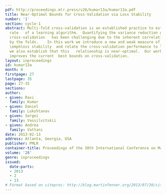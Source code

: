 ```yaml
---
pdf: http://proceedings.mlr.press/v28/kumar13a/kumar13a.pdf
title: Near-Optimal Bounds for Cross-Validation via Loss Stability
number: '1'
section: cycle-1
abstract: Multi-fold cross-validation is an established practice to estimate the error
  rate   of a learning algorithm.  Quantifying the variance reduction gains due to
  cross-validation   has been challenging due to the inherent correlations introduced
  by the folds.    In this work we introduce a new and weak measure of stability called
  \emphloss stability  and relate the cross-validation performance to loss stability;
  we also establish that this   relationship is near-optimal.  Our work thus quantitatively
  improves the current  best bounds on cross-validation.
layout: inproceedings
id: kumar13a
month: 0
firstpage: 27
lastpage: 35
page: 27-35
sections: 
author:
- given: Ravi
  family: Kumar
- given: Daniel
  family: Lokshtanov
- given: Sergei
  family: Vassilvitskii
- given: Andrea
  family: Vattani
date: 2013-02-13
address: Atlanta, Georgia, USA
publisher: PMLR
container-title: Proceedings of the 30th International Conference on Machine Learning
volume: '28'
genre: inproceedings
issued:
  date-parts:
  - 2013
  - 2
  - 13
# Format based on citeproc: http://blog.martinfenner.org/2013/07/30/citeproc-yaml-for-bibliographies/
---
```

